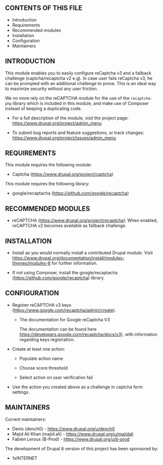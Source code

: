 CONTENTS OF THIS FILE
---------------------
   
 * Introduction
 * Requirements
 * Recommended modules
 * Installation
 * Configuration
 * Maintainers

INTRODUCTION
------------

This module enables you to easily configure reCaptcha v3
and a fallback challenge (captcha/recaptcha v2 e.g). 
In case user fails reCaptcha v3, 
he can be prompted with an additional challenge to prove. 
This is an ideal way to maximize security without any user friction.

We no more rely on the reCAPTCHA module for the use of the `recaptcha-php`
library which is included in this module, and make use of 
Composer instead of keeping a duplicating code.

 * For a full description of the module, visit the project page:
   https://www.drupal.org/project/admin_menu

 * To submit bug reports and feature suggestions, or track changes:
   https://www.drupal.org/project/issues/admin_menu
   
REQUIREMENTS
------------

This module requires the following module:

 * Captcha (https://www.drupal.org/project/captcha)
  
This module requires the following library:

 * google/recaptacha (https://github.com/google/recaptcha)   
   
RECOMMENDED MODULES
-------------------

 * reCAPTCHA (https://www.drupal.org/project/recaptcha):
   When enabled, reCAPTCHA v2 becomes available as fallback challenge. 
   
INSTALLATION
------------
 
 * Install as you would normally install a contributed Drupal module. Visit
   https://www.drupal.org/documentation/install/modules-themes/modules-8
   for further information.

 * If not using Composer, 
   install the google/recaptacha (https://github.com/google/recaptcha) library.
 
CONFIGURATION
-------------
  
 * Register reCAPTCHA v3 keys (https://www.google.com/recaptcha/admin/create).
    
   - The documentation for Google reCaptcha V3 
   
     The documentation can be found here 
     https://developers.google.com/recaptcha/docs/v3), 
     with information regarding keys registration. 

 * Create at least one action:
  
   - Populate action name
    
   - Choose score threshold
    
   - Select action on user verification fail
    
 * Use the action you created above as a challenge in captcha form settings.
    
MAINTAINERS
-----------

Current maintainers:
 * Denis (dench0) - https://www.drupal.org/u/dench0
 * Majid Ali Khan (majid.ali) - https://www.drupal.org/u/majidali
 * Fabien Leroux (B-Prod) - https://www.drupal.org/u/b-prod


The development of Drupal 8 version of this project has been sponsored by:
 * 1xINTERNET
